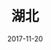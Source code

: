 ---
title: 湖北
description: 神农架林区的一些照片。
coverImage: http://photo.chachaphoto.uk/16766747.jpg
date: 2017-11-20
featured: true
slug: hubei
---